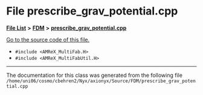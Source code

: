 
# File prescribe\_grav\_potential.cpp


[**File List**](files.md) **>** [**FDM**](dir_43b815edcf2a06ee60d8a45cc6c77fb8.md) **>** [**prescribe\_grav\_potential.cpp**](Source_2FDM_2prescribe__grav__potential_8cpp.md)

[Go to the source code of this file.](Source_2FDM_2prescribe__grav__potential_8cpp_source.md)



* `#include <AMReX_MultiFab.H>`
* `#include <AMReX_MultiFabUtil.H>`
























------------------------------
The documentation for this class was generated from the following file `/home/uni06/cosmo/cbehren2/Nyx/axionyx/Source/FDM/prescribe_grav_potential.cpp`